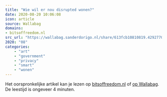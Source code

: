 ```yaml
---
title: "Wie wil er nou disrupted wonen?"
date: 2020-08-20 10:06:08
icon: article
source: Wallabag
domains:
- bitsoffreedom.nl
src_url: "https://wallabag.sanderdorigo.nl/share/613fcb10810819.42927709"
2020: "08"
categories:
    - "art"
    - "government"
    - "privacy"
    - "smart"
    - "wonen"
---
```

Het oorspronkelijke artikel kan je lezen op [bitsoffreedom.nl](https://www.bitsoffreedom.nl/2019/03/27/wie-wil-er-nou-disrupted-wonen/) of [op Wallabag](https://wallabag.sanderdorigo.nl/share/613fcb10810819.42927709). De leestijd is ongeveer 4 minuten.